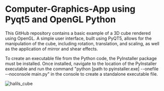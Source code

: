 # Computer-Graphics-App using Pyqt5 and OpenGL Python
This GitHub repository contains a basic example of a 3D cube rendered using OpenGL. A simple user interface, built using PyQT5, allows for the manipulation of the cube, including rotation, translation, and scaling, as well as the application of mirror and shear effects. 

To create an executable file from the Python code, the PyInstaller package must be installed. Once installed, navigate to the location of the PyInstaller executable and run the command "python [path to pyinstaller.exe] --onefile --noconsole main.py" in the console to create a standalone executable file.


![halils_cube](https://user-images.githubusercontent.com/46287166/212494362-9ce5477f-009d-4b67-8b76-cf2bf5403355.PNG)


